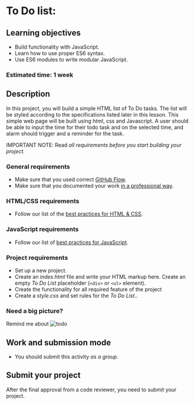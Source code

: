 # To Do list:

## Learning objectives
- Build functionality with JavaScript.
- Learn how to use proper ES6 syntax.
- Use ES6 modules to write modular JavaScript.

### Estimated time: 1 week

## Description
In this project, you will build a simple HTML list of To Do tasks. The list will be styled according to the specifications listed later in this lesson. This simple web page will be built using html, css and Javascript. A user should be able to input the time for their todo task and on the selected time, and alarm should trigger and a reminder for the task.

IMPORTANT NOTE: Read **all* requirements before you start building your project.*

### General requirements
- Make sure that you used correct [GitHub Flow](https://www.atlassian.com/git/tutorials/comparing-workflows/gitflow-workflow).
- Make sure that you documented your work [in a professional way](https://blog.submain.com/how-to-document-code/#:~:text=How%20to%20Document%20Code%3A%205%20Ways%20to%20Help,Comments%20...%205%205.%20Refactor%2C%20Refactor%2C%20Refactor%20).
	
### HTML/CSS requirements
  - Follow our list of the [best practices for HTML & CSS](https://www.bing.com/search?q=html+and+css+best+practices&cvid=4adc0e04f9384fa69a9fa5d28a196e16&aqs=edge.1.69i57j0l8.9466j0j4&FORM=ANAB01&PC=U531).

### JavaScript requirements
  - Follow our list of [best practices for JavaScript](https://www.w3schools.com/js/js_best_practices.asp).
  
### Project requirements
- Set up a new project.
- Create an *index.html* file and write your HTML markup here. Create an empty *To Do List* placeholder (`<div>` or `<ul>` element).
- Create the functionality for all required feature of the project
- Create a *style.css* and set rules for the *To Do List*..

### Need a big picture? 
Remind me about ![todo](https://user-images.githubusercontent.com/87186552/236692088-faf60ba1-18a1-4b76-b3c1-c5a12f95c4a5.png)


## Work and submission mode

- You should submit this activity *as a group.*

## Submit your project
After the final approval from a code reviewer, you need to submit your project.
